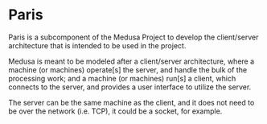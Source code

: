 # Paris
Paris is a subcomponent of the Medusa Project to develop the client/server
architecture that is intended to be used in the project.

Medusa is meant to be modeled after a client/server architecture, where a
machine (or machines) operate\[s] the server, and handle the bulk of the
processing work; and a machine (or machines) run\[s] a client, which connects
to the server, and provides a user interface to utilize the server.

The server can be the same machine as the client, and it does not need to be
over the network (i.e. TCP), it could be a socket, for example.